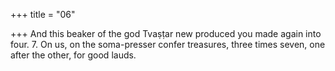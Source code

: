 +++
title = "06"

+++
And this beaker of the god Tvaṣṭar new produced
you made again into four. 7. On us, on the soma-presser confer treasures, three times seven,
one after the other, for good lauds.